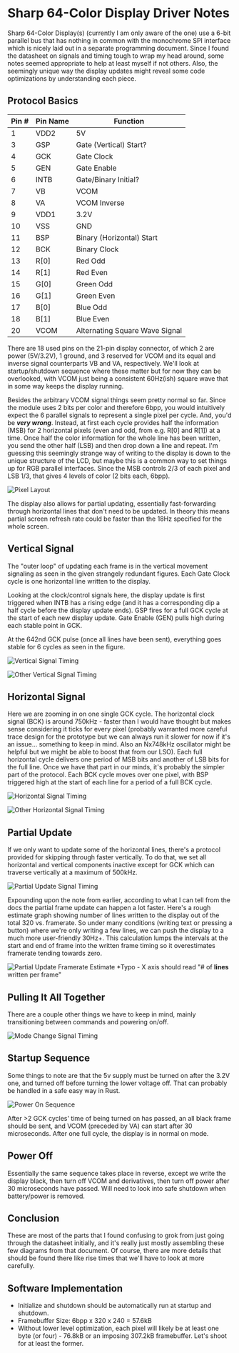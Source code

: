 # Sharp 64-Color Display Driver Notes

Sharp 64-Color Display(s) (currently I am only aware of the one) use a 6-bit parallel bus that has nothing in common with the monochrome SPI interface which is nicely laid out in a separate programming document. Since I found the datasheet on signals and timing tough to wrap my head around, some notes seemed appropriate to help at least myself if not others. Also, the seemingly unique way the display updates might reveal some code optimizations by understanding each piece.

## Protocol Basics

|Pin #  |Pin Name  |Function  |
|---------|---------|---------|
|1     |VDD2        |5V         |
|3     |GSP         |Gate (Vertical) Start?         |
|4     |GCK         |Gate Clock         |
|5     |GEN         |Gate Enable         |
|6     |INTB        |Gate/Binary Initial?  |
|7     |VB          |VCOM         |
|8     |VA          |VCOM Inverse         |
|9     |VDD1        |3.2V         |
|10    |VSS         |GND         |
|11    |BSP         |Binary (Horizontal) Start      |
|12    |BCK         |Binary Clock         |
|13    |R[0]        |Red Odd         |
|14    |R[1]        |Red Even         |
|15    |G[0]        |Green Odd         |
|16    |G[1]        |Green Even         |
|17    |B[0]        |Blue Odd         |
|18    |B[1]        |Blue Even         |
|20    |VCOM        |Alternating Square Wave Signal |

There are 18 used pins on the 21-pin display connector, of which 2 are power (5V/3.2V), 1 ground, and 3 reserved for VCOM and its equal and inverse signal counterparts VB and VA, respectively. We'll look at startup/shutdown sequence where these matter but for now they can be overlooked, with VCOM just being a consistent 60Hz(ish) square wave that in some way keeps the display running.

Besides the arbitrary VCOM signal things seem pretty normal so far. Since the module uses 2 bits per color and therefore 6bpp, you would intuitively expect the 6 parallel signals to represent a single pixel per cycle. And, you'd be ***very wrong***. Instead, at first each cycle provides half the information (MSB) for 2 horizontal pixels (even and odd, from e.g. R[0] and R[1]) at a time. Once half the color information for the whole line has been written, you send the other half (LSB) and then drop down a line and repeat. I'm guessing this seemingly strange way of writing to the display is down to the unique structure of the LCD, but maybe this is a common way to set things up for RGB parallel interfaces. Since the MSB controls 2/3 of each pixel and LSB 1/3, that gives 4 levels of color (2 bits each, 6bpp).

![Pixel Layout](image-5.png)

The display also allows for partial updating, essentially fast-forwarding through horizontal lines that don't need to be updated. In theory this means partial screen refresh rate could be faster than the 18Hz specified for the whole screen.

## Vertical Signal

The "outer loop" of updating each frame is in the vertical movement signaling as seen in the given strangely redundant figures. Each Gate Clock cycle is one horizontal line written to the display.

Looking at the clock/control signals here, the display update is first triggered when INTB has a rising edge (and it has a corresponding dip a half cycle before the display update ends). GSP fires for a full GCK cycle at the start of each new display update. Gate Enable (GEN) pulls high during each stable point in GCK.

At the 642nd GCK pulse (once all lines have been sent), everything goes stable for 6 cycles as seen in the figure.

![Vertical Signal Timing](image.png)

![Other Vertical Signal Timing](image-2.png)

## Horizontal Signal

Here we are zooming in on one single GCK cycle. The horizontal clock signal (BCK) is around 750kHz - faster than I would have thought but makes sense considering it ticks for every pixel (probably warranted more careful trace design for the prototype but we can always run it slower for now if it's an issue... something to keep in mind. Also an Nx748kHz oscillator might be helpful but we might be able to boost that from our LSO). Each full horizontal cycle delivers one period of MSB bits and another of LSB bits for the full line. Once we have that part in our minds, it's probably the simpler part of the protocol. Each BCK cycle moves over one pixel, with BSP triggered high at the start of each line for a period of a full BCK cycle.

![Horizontal Signal Timing](image-1.png)

![Other Horizontal Signal Timing](image-3.png)

## Partial Update

If we only want to update some of the horizontal lines, there's a protocol provided for skipping through faster vertically. To do that, we set all horizontal and vertical components inactive except for GCK which can traverse vertically at a maximum of 500kHz.

![Partial Update Signal Timing](image-4.png)

Expounding upon the note from earlier, according to what I can tell from the docs the partial frame update can happen a lot faster. Here's a rough estimate graph showing number of lines written to the display out of the total 320 vs. framerate. So under many conditions (writing text or pressing a button) where we're only writing a few lines, we can push the display to a much more user-friendly 30Hz+. This calculation lumps the intervals at the start and end of frame into the written frame timing so it overestimates framerate tending towards zero.

![Partial Update Framerate Estimate](image-9.png)
*Typo - X axis should read "# of **lines** written per frame"

## Pulling It All Together

There are a couple other things we have to keep in mind, mainly transitioning between commands and powering on/off.

![Mode Change Signal Timing](image-6.png)

## Startup Sequence

Some things to note are that the 5v supply must be turned on after the 3.2V one, and turned off before turning the lower voltage off. That can probably be handled in a safe easy way in Rust.

![Power On Sequence](image-7.png)

After >2 GCK cycles' time of being turned on has passed, an all black frame should be sent, and VCOM (preceded by VA) can start after 30 microseconds. After one full cycle, the display is in normal on mode.

## Power Off

Essentially the same sequence takes place in reverse, except we write the display black, then turn off VCOM and derivatives, then turn off power after 30 microseconds have passed. Will need to look into safe shutdown when battery/power is removed.

## Conclusion

These are most of the parts that I found confusing to grok from just going through the datasheet initially, and it's really just mostly assembling these few diagrams from that document. Of course, there are more details that should be found there like rise times that we'll have to look at more carefully.

## Software Implementation

- Initialize and shutdown should be automatically run at startup and shutdown.
- Framebuffer Size: 6bpp x 320 x 240 = 57.6kB
- Without lower level optimization, each pixel will likely be at least one byte (or four) - 76.8kB or an imposing 307.2kB framebuffer. Let's shoot for at least the former.
